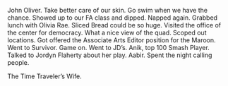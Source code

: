 John Oliver. Take better care of our skin. Go swim when we have the chance. Showed up to our FA class and dipped. Napped again. Grabbed lunch with Olivia Rae. Sliced Bread could be so huge. Visited the office of the center for democracy. What a nice view of the quad. Scoped out locations. Got offered the Associate Arts Editor position for the Maroon. Went to Survivor. Game on. Went to JD’s. Anik, top 100 Smash Player. Talked to Jordyn Flaherty about her play. Aabir. Spent the night calling people. 

The Time Traveler’s Wife.
